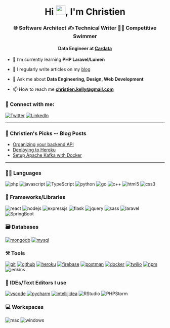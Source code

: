 <h1 align="center">Hi <img src="https://raw.githubusercontent.com/MartinHeinz/MartinHeinz/master/wave.gif" width="30">, I'm Christien</h1>
<h3 align="center">🌐 Software Architect ✍️ Technical Writer 🏊🏽 Competitive Swimmer</h3>
<h4 align="center">Data Engineer at <a href="https://cardata.co">Cardata</a></h4>

- 🌱 I’m currently learning **PHP Laravel/Lumen**

- 📝 I regularly write articles on my [blog](https://christien-kelly.medium.com)

- 💬 Ask me about **Data Engineering, Design, Web Development**

- 📫 How to reach me **christien.kelly@gmail.com**

### 🤝 Connect with me:

<!-- [![Portfolio](https://img.shields.io/badge/Portfolio-000000?style=for-the-badge&logo=Portfolio&logoColor=white)](https://itsrakesh.co) -->
[![Twitter](https://img.shields.io/badge/Twitter-1DA1F2?style=for-the-badge&logo=twitter&logoColor=white)](https://twitter.com/christienkelly2)
[![LinkedIn](https://img.shields.io/badge/LinkedIn-0077B5?style=for-the-badge&logo=linkedin&logoColor=white)](https://www.linkedin.com/in/christien-k-770080107/)

---

### 📜 Christien's Picks -- Blog Posts

<!-- BLOG-POST-LIST:START -->
- [Organizing your backend API](https://christien-kelly.medium.com/organizing-your-backend-api-c536a3fe56f)
- [Deploying to Heroku](https://christien-kelly.medium.com/deploying-your-first-api-on-heroku-1fd0a4bbe6ba)
- [Setup Apache Kafka with Docker](https://christien-kelly.medium.com/creating-a-local-kafka-with-docker-75478c250e42)
<!-- BLOG-POST-LIST:END -->

---

### 🧑‍💻 Languages
![php](https://img.shields.io/badge/PHP-777BB4?style=for-the-badge&logo=php&logoColor=white)
![javascript](https://img.shields.io/badge/JavaScript-323330?style=for-the-badge&logo=javascript&logoColor=F7DF1E)
![TypeScript](https://img.shields.io/badge/TypeScript-007ACC?style=for-the-badge&logo=typescript&logoColor=white)
![python](https://img.shields.io/badge/Python-FFD43B?style=for-the-badge&logo=python&logoColor=darkgreen)
![go](https://img.shields.io/badge/Go-00ADD8?style=for-the-badge&logo=go&logoColor=white)
![c++](https://img.shields.io/badge/C%2B%2B-00599C?style=for-the-badge&logo=c%2B%2B&logoColor=white)
![html5](https://img.shields.io/badge/HTML5-E34F26?style=for-the-badge&logo=html5&logoColor=white)
![css3](https://img.shields.io/badge/CSS3-1572B6?style=for-the-badge&logo=css3&logoColor=white)

### 🧩 Frameworks/Libraries

![react](https://img.shields.io/badge/React-20232A?style=for-the-badge&logo=react&logoColor=61DAFB)
![nodejs](https://img.shields.io/badge/Node.js-339933?style=for-the-badge&logo=nodedotjs&logoColor=white)
![expressjs](https://img.shields.io/badge/Express.js-000000?style=for-the-badge&logo=express&logoColor=white)
![flask](https://img.shields.io/badge/Flask-000000?style=for-the-badge&logo=flask&logoColor=white)
![jquery](https://img.shields.io/badge/jQuery-0769AD?style=for-the-badge&logo=jquery&logoColor=white)
![sass](https://img.shields.io/badge/Sass-CC6699?style=for-the-badge&logo=sass&logoColor=white)
![laravel](https://img.shields.io/badge/Laravel-FF2D20?style=for-the-badge&logo=laravel&logoColor=white)
![SpringBoot](https://img.shields.io/badge/Spring-6DB33F?style=for-the-badge&logo=spring&logoColor=white)
### 🗃️ Databases

[![mongodb](https://img.shields.io/badge/MongoDB-4EA94B?style=for-the-badge&logo=mongodb&logoColor=white)]()
[![mysql](https://img.shields.io/badge/MySQL-005C84?style=for-the-badge&logo=mysql&logoColor=white)]()

### ⚒️ Tools

[![git](https://img.shields.io/badge/GIT-E44C30?style=for-the-badge&logo=git&logoColor=white)]()
[![github](https://img.shields.io/badge/GitHub-100000?style=for-the-badge&logo=github&logoColor=white)]()
[![heroku](https://img.shields.io/badge/Heroku-430098?style=for-the-badge&logo=heroku&logoColor=white)]()
[![firebase](https://img.shields.io/badge/firebase-ffca28?style=for-the-badge&logo=firebase&logoColor=black)]()
[![postman](https://img.shields.io/badge/Postman-FF6C37?style=for-the-badge&logo=Postman&logoColor=white)]()
[![docker](https://img.shields.io/badge/Docker-2CA5E0?style=for-the-badge&logo=docker&logoColor=white)]()
[![twilio](https://img.shields.io/badge/Twilio-F22F46?style=for-the-badge&logo=Twilio&logoColor=white)]()
[![npm](https://img.shields.io/badge/npm-CB3837?style=for-the-badge&logo=npm&logoColor=white)]()
![jenkins](https://img.shields.io/badge/Jenkins-D24939?style=for-the-badge&logo=Jenkins&logoColor=white)

### 🧠 IDEs/Text Editors I use

[![vscode](https://img.shields.io/badge/Visual_Studio_Code-0078D4?style=for-the-badge&logo=visual%20studio%20code&logoColor=white)]()
[![pycharm](https://img.shields.io/badge/PyCharm-000000.svg?&style=for-the-badge&logo=PyCharm&logoColor=white)]()
[![intellijidea](https://img.shields.io/badge/IntelliJIDEA-000000.svg?style=for-the-badge&logo=intellij-idea&logoColor=white)]()
![RStudio]( 	https://img.shields.io/badge/RStudio-75AADB?style=for-the-badge&logo=RStudio&logoColor=white)
![PHPStorm](http://img.shields.io/badge/-PHPStorm-181717?style=for-the-badge&logo=phpstorm&logoColor=white)

### 💻 Workspaces
![mac](https://img.shields.io/badge/mac%20os-000000?style=for-the-badge&logo=apple&logoColor=white)
![windows](https://img.shields.io/badge/Windows-0078D6?style=for-the-badge&logo=windows&logoColor=white)
<!-- [![hp laptop](https://img.shields.io/badge/hp%20laptop-0096D6?style=for-the-badge&logo=hp&logoColor=white)](https://itsrakesh.co)
[![acer monitor](https://img.shields.io/badge/acer%20monitor-83B81A?style=for-the-badge&logo=acer&logoColor=white)](https://itsrakesh.co) -->

[//]: # (---)

[//]: # ()
[//]: # (### 🔝 Most used languages)

[//]: # (  <img alt="languages" src="https://github-readme-stats.vercel.app/api/top-langs/?username=RakeshPotnuru&theme=github_dark&hide_border=true&hide=Jupyter%20Notebook,css,html,scss,python&layout=compact" />)

[//]: # ()
[//]: # (---)

[//]: # ()
[//]: # (<details>)

[//]: # (  <summary>🧑‍🔬 This week I did</summary>)

[//]: # ()
[//]: # ([![Rakesh's wakatime stats]&#40;https://github-readme-stats.vercel.app/api/wakatime?username=itsrakesh&theme=github_dark&hide_border=true&#41;]&#40;&#41;)

[//]: # (</details>)

[//]: # ()
[//]: # (![visitors]&#40;https://visitor-badge.laobi.icu/badge?page_id=RakeshPotnuru.RakeshPotnuru&#41;)

[//]: # (<!---)

[//]: # (RakeshPotnuru/RakeshPotnuru is a ✨ special ✨ repository because its `README.md` &#40;this file&#41; appears on your GitHub profile.)

[//]: # (You can click the Preview link to take a look at your changes.)

[//]: # (--->)